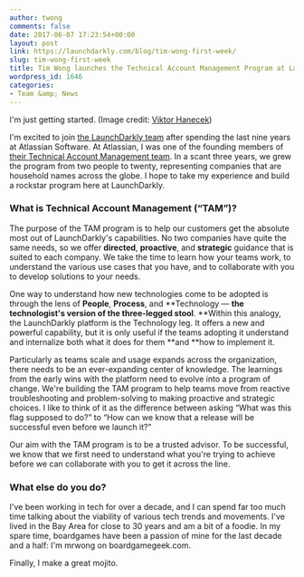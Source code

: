 ```yaml
---
author: twong
comments: false
date: 2017-06-07 17:23:54+00:00
layout: post
link: https://launchdarkly.com/blog/tim-wong-first-week/
slug: tim-wong-first-week
title: Tim Wong launches the Technical Account Management Program at LaunchDarkly
wordpress_id: 1646
categories:
- Team &amp; News
---
```


I'm just getting started. (Image credit: [Viktor Hanecek](https://www.viktorhanacek.com/))

I'm excited to join [the LaunchDarkly team](https://launchdarkly.com/about-us/?utm_source=launchdarkly_blog&utm_medium=organic) after spending the last nine years at Atlassian Software. At Atlassian, I was one of the founding members of [their Technical Account Management team](https://www.atlassian.com/enterprise/services/tam). In a scant three years, we grew the program from two people to twenty, representing companies that are household names across the globe. I hope to take my experience and build a rockstar program here at LaunchDarkly.


### What is Technical Account Management (“TAM”)?


The purpose of the TAM program is to help our customers get the absolute most out of LaunchDarkly's capabilities. No two companies have quite the same needs, so we offer **directed**, **proactive**, and **strategic** guidance that is suited to each company. We take the time to learn how your teams work, to understand the various use cases that you have, and to collaborate with you to develop solutions to your needs.

One way to understand how new technologies come to be adopted is through the lens of **People**, **Process**, and **Technology — **the technologist's version of the three-legged stool**. **Within this analogy, the LaunchDarkly platform is the Technology leg. It offers a new and powerful capability, but it is only useful if the teams adopting it understand and internalize both what it does for them **and **how to implement it.

Particularly as teams scale and usage expands across the organization, there needs to be an ever-expanding center of knowledge. The learnings from the early wins with the platform need to evolve into a program of change. We're building the TAM program to help teams move from reactive troubleshooting and problem-solving to making proactive and strategic choices. I like to think of it as the difference between asking “What was this flag supposed to do?” to “How can we know that a release will be successful even before we launch it?”

Our aim with the TAM program is to be a trusted advisor. To be successful, we know that we first need to understand what you're trying to achieve before we can collaborate with you to get it across the line.


### What else do you do?


I've been working in tech for over a decade, and I can spend far too much time talking about the viability of various tech trends and movements. I've lived in the Bay Area for close to 30 years and am a bit of a foodie. In my spare time, boardgames have been a passion of mine for the last decade and a half: I'm mrwong on boardgamegeek.com.

Finally, I make a great mojito.
